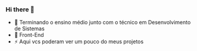 ### Hi there 👋



- 🔭 Terminando o ensino médio junto com o técnico em Desenvolvimento de Sistemas
- 💬 Front-End
- ⚡ Aqui vcs poderam ver um pouco do meus projetos

